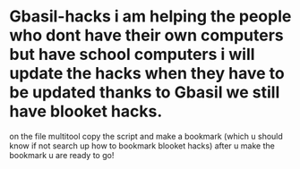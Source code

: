 
# Gbasil-hacks i am helping the people who dont have their own computers but have school computers i will update the hacks when they have to be updated thanks to Gbasil we still have blooket hacks.

on the file multitool copy the script and make a bookmark (which u should know if not search up how to bookmark blooket hacks)
after u make the bookmark u are ready to go!
